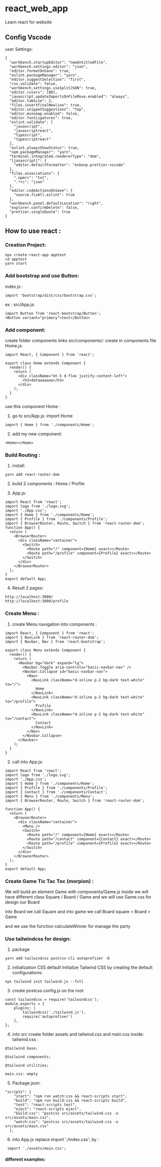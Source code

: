 # react_web_app

Learn react for website

## Config Vscode

user Settings:

```
{
  "workbench.startupEditor": "newUntitledFile",
  "workbench.settings.editor": "json",
  "editor.formatOnSave": true,
  "eslint.packageManager": "yarn",
  "editor.suggestSelection": "first",
  "css.validate": false,
  "workbench.settings.useSplitJSON": true,
  "editor.rulers": [80],
  "javascript.updateImportsOnFileMove.enabled": "always",
  "editor.tabSize": 2,
  "files.insertFinalNewline": true,
  "editor.snippetSuggestions": "top",
  "editor.minimap.enabled": false,
  "editor.fontLigatures": true,
  "eslint.validate": [
    "javascript",
    "javascriptreact",
    "typescript",
    "typescriptreact"
  ],
  "eslint.alwaysShowStatus": true,
  "npm.packageManager": "yarn",
  "terminal.integrated.rendererType": "dom",
  "[javascript]": {
    "editor.defaultFormatter": "esbenp.prettier-vscode"
  },
  "files.associations": {
    ".npmrc": "txt",
    ".*rc": "json"
  },
  "editor.codeActionsOnSave": {
    "source.fixAll.eslint": true
  },
  "workbench.panel.defaultLocation": "right",
  "explorer.confirmDelete": false,
  "prettier.singleQuote": true
}

```

## How to use react :

### Creation Project:

```
npx create-react-app apptest
cd apptest
yarn start
```

### Add bootstrap and use Button:

index.js :

```
import 'bootstrap/dist/css/bootstrap.css';
```

ex : src/App.js:

```
import Button from 'react-bootstrap/Button';
<Button variant="primary">test</Button>
```

### Add component:

create folder components links src/components/:
create in components file Home.js:

```
import React, { Component } from 'react';

export class Home extends Component {
  render() {
    return (
      <div className="mt-5 d-flex justify-content-left">
        <h3>dataaaaaaa</h3>
      </div>
    );
  }
}

```

use this component Home :

1. go to src/App.js:
   import Home

```
import { Home } from './components/Home';
```

2. add my new component:

```
<Home></Home>
```

### Build Routing :

1. install:

```
yarn add react-router-dom
```

2. build 2 components : Home / Profile

3. App.js:

```
import React from 'react';
import logo from './logo.svg';
import './App.css';
import { Home } from './components/Home';
import { Profile } from './components/Profile';
import { BrowserRouter, Route, Switch } from 'react-router-dom';
function App() {
  return (
    <BrowserRouter>
      <div className="container">
        <Switch>
          <Route path="/" component={Home} exact></Route>
          <Route path="/profile" component={Profile} exact></Route>
        </Switch>
      </div>
    </BrowserRouter>
  );
}
export default App;

```

4. Result 2 pages:

```
http://localhost:3000/
http://localhost:3000/profile
```

### Create Menu :

1. create Menu navigation into components :

```
import React, { Component } from 'react';
import { NavLink } from 'react-router-dom';
import { Navbar, Nav } from 'react-bootstrap';

export class Menu extends Component {
  render() {
    return (
      <Navbar bg="dark" expand="lg">
        <Navbar.Toggle aria-controls="basic-navbar-nav" />
        <Navbar.Collapse id="basic-navbar-nav">
          <Nav>
            <NavLink className="d-inline p-2 bg-dark text-white" to="/">
              Home
            </NavLink>
            <NavLink className="d-inline p-2 bg-dark text-white" to="/profile">
              Profile
            </NavLink>
            <NavLink className="d-inline p-2 bg-dark text-white" to="/contact">
              Contact
            </NavLink>
          </Nav>
        </Navbar.Collapse>
      </Navbar>
    );
  }
}

```

2. call into App.js:

```
import React from 'react';
import logo from './logo.svg';
import './App.css';
import { Home } from './components/Home';
import { Profile } from './components/Profile';
import { Contact } from './components/Contact';
import { Menu } from './components/Menu';
import { BrowserRouter, Route, Switch } from 'react-router-dom';

function App() {
  return (
    <BrowserRouter>
      <div className="container">
        <Menu />
        <Switch>
          <Route path="/" component={Home} exact></Route>
          <Route path="/contact" component={Contact} exact></Route>
          <Route path="/profile" component={Profile} exact></Route>
        </Switch>
      </div>
    </BrowserRouter>
  );
}
export default App;
```

### Create Game Tic Tac Toc (morpion) :

We will build an element Game with components/Game.js
inside we will have different class Square / Board / Game
and we will use Game.css for design our Board

into Board we call Square and into game we call Board
square > Board > Game

and we use the function calculateWinner for manage the party

### Use tailwindcss for design:

1. package

```
yarn add tailwindcss postcss-cli autoprefixer -D
```

2. initialization CSS default
   Initialize Tailwind CSS by creating the default configurations:

```
npx tailwind init tailwind.js --full
```

3. create postcss.config.js on the root

```
const tailwindcss = require('tailwindcss');
module.exports = {
    plugins: [
        tailwindcss('./tailwind.js'),
        require('autoprefixer')
    ],
};
```

4. into src create folder assets and tailwind.css and main.css inside:
   tailwind.css :

```
@tailwind base;

@tailwind components;

@tailwind utilities;
```

    main.css: empty

5. Package.json:

```
"scripts": {
    "start": "npm run watch:css && react-scripts start",
    "build": "npm run build:css && react-scripts build",
    "test": "react-scripts test",
    "eject": "react-scripts eject",
    "build:css": "postcss src/assets/tailwind.css -o src/assets/main.css",
    "watch:css": "postcss src/assets/tailwind.css -o src/assets/main.css"
  },

```

6. into App.js replace import './index.css'; by :

```
 import './assets/main.css';
```

#### different examples:
